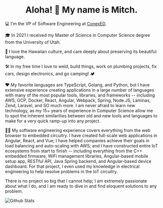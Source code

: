 <h1 align="center">Aloha! 🌺 My name is Mitch.</h1>

💻 I'm the VP of Software Engineering at <a href="https://conexed.com/">ConexED</a>.

🎓 In 2021 I received my Master of Science in Computer Science degree from the University of Utah.

🤙 I love the Hawaiian culture, and care deeply about preserving its beautiful language.

🛠 In my free time I love to weld, build things, work on plumbing projects, fix cars, design electronics, and go camping! 🏕️

♥ My favorite languages are TypeScript, Golang, and Python, but I have extensive experience creating applications in a large number of languages with many of the most popular tools, libraries, and frameworks -- including AWS, GCP, Docker, React, Angular, Webpack, Spring, Node.JS, Laminas, Zend, Laravel, and SO much more. I am never afraid to learn new technology, as my 15+ years of experience in Computer Science allow me to spot the inherent similarities between old and new tools and languages to make for a very quick ramp-up into any project.

👨‍💻 My software engineering experience covers everything from the web browser to embedded circuitry. I have created full-scale web applications in Angular, React, and Vue; I have helped companies achieve their goals in load balancing and auto-scaling with AWS; and I have constructed entire IoT ecosystems from start to finish -- including everything from the C++ embedded firmware, WiFi management libraries, Angular-based mobile setup app, RESTful API, Java Spring backend, and Angular-based device dashboard. For that project, I even used my knowledge in electrical engineering to help resolve problems in the IoT circuitry. 

There is no project so big that I cannot help; I am extremely passionate about what I do, and I am ready to dive in and find eloquent solutions to any problem.

<img align="center" src="https://github-readme-stats.anuraghazra1.vercel.app/api?username=MitchTalmadge&show_icons=true&include_all_commits=true&theme=default" alt="Github Stats" />
